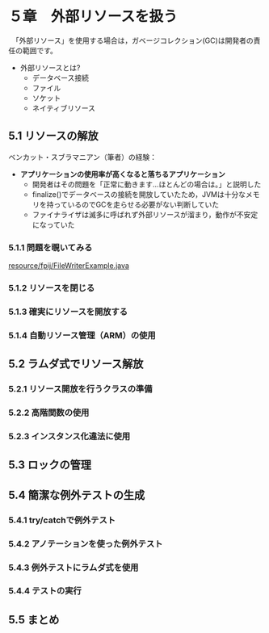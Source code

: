 # ５章　外部リソースを扱う

 　「外部リソース」を使用する場合は，ガベージコレクション(GC)は開発者の責任の範囲です。

* 外部リソースとは?
  * データベース接続
  * ファイル
  * ソケット
  * ネイティブリソース

## 5.1 リソースの解放

ベンカット・スブラマニアン（筆者）の経験： 

* **アプリケーションの使用率が高くなると落ちるアプリケーション**
  * 開発者はその問題を「正常に動きます…ほとんどの場合は。」と説明した
  * finalize()でデータベースの接続を開放していたため，JVMは十分なメモリを持っているのでGCを走らせる必要がない判断していた
  * ファイナライザは滅多に呼ばれず外部リソースが溜まり，動作が不安定になっていた

### 5.1.1 問題を覗いてみる

[resource/fpij/FileWriterExample.java](https://github.com/k--kato/fpijFukuoka/blob/feature/Chapter05/Chapter05/resources/fpij/FileWriterExample.java)

### 5.1.2 リソースを閉じる

### 5.1.3 確実にリソースを開放する

### 5.1.4 自動リソース管理（ARM）の使用

## 5.2 ラムダ式でリソース解放

### 5.2.1 リソース開放を行うクラスの準備

### 5.2.2 高階関数の使用

### 5.2.3 インスタンス化違法に使用

## 5.3 ロックの管理

## 5.4 簡潔な例外テストの生成

### 5.4.1 try/catchで例外テスト

### 5.4.2 アノテーションを使った例外テスト

### 5.4.3 例外テストにラムダ式を使用

### 5.4.4 テストの実行

## 5.5 まとめ



